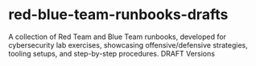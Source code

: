 # red-blue-team-runbooks-drafts
A collection of Red Team and Blue Team runbooks, developed for cybersecurity lab exercises, showcasing offensive/defensive strategies, tooling setups, and step-by-step procedures. DRAFT Versions
